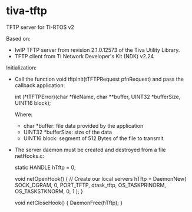 # tiva-tftp
TFTP server for TI-RTOS v2

Based on:

- lwIP TFTP server from revision 2.1.0.12573 of the Tiva Utility Library.
- TFTP client from TI Network Developer's Kit (NDK) v2.24

Initialization:

- Call the function void tftpInit(tTFTPRequest pfnRequest) and pass the callback application:

	int (*tTFTPError)(char *fileName, char **buffer, UINT32 *bufferSize, UINT16 block);

	Where:

	- char *buffer: file data provided by the application
	- UINT32 *bufferSize: size of the data
	- UINT16 block: segment of 512 Bytes of the file to transmit

- The server daemon must be created and destroyed from a file netHooks.c:

	static HANDLE hTftp = 0;

	void netOpenHook()
	{
    		// Create our local servers
		hTftp = DaemonNew( SOCK_DGRAM, 0, PORT_TFTP, dtask_tftp, OS_TASKPRINORM, OS_TASKSTKNORM, 0, 1 );
	}

	void netCloseHook()
	{
    		DaemonFree(hTftp);
	}
